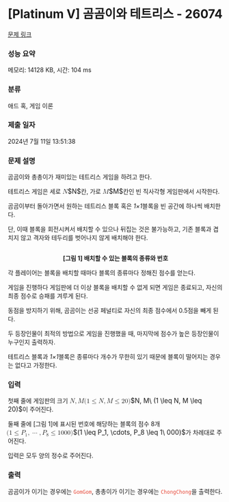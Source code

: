 # [Platinum V] 곰곰이와 테트리스 - 26074 

[문제 링크](https://www.acmicpc.net/problem/26074) 

### 성능 요약

메모리: 14128 KB, 시간: 104 ms

### 분류

애드 혹, 게임 이론

### 제출 일자

2024년 7월 11일 13:51:38

### 문제 설명

<p>곰곰이와 총총이가 재미있는 테트리스 게임을 하려고 한다.</p>

<p>테트리스 게임은 세로 <mjx-container class="MathJax" jax="CHTML" style="font-size: 109%; position: relative;"><mjx-math class="MJX-TEX" aria-hidden="true"><mjx-mi class="mjx-i"><mjx-c class="mjx-c1D441 TEX-I"></mjx-c></mjx-mi></mjx-math><mjx-assistive-mml unselectable="on" display="inline"><math xmlns="http://www.w3.org/1998/Math/MathML"><mi>N</mi></math></mjx-assistive-mml><span aria-hidden="true" class="no-mathjax mjx-copytext">$N$</span></mjx-container>칸, 가로 <mjx-container class="MathJax" jax="CHTML" style="font-size: 109%; position: relative;"><mjx-math class="MJX-TEX" aria-hidden="true"><mjx-mi class="mjx-i"><mjx-c class="mjx-c1D440 TEX-I"></mjx-c></mjx-mi></mjx-math><mjx-assistive-mml unselectable="on" display="inline"><math xmlns="http://www.w3.org/1998/Math/MathML"><mi>M</mi></math></mjx-assistive-mml><span aria-hidden="true" class="no-mathjax mjx-copytext">$M$</span></mjx-container>칸인 빈 직사각형 게임판에서 시작한다.</p>

<p>곰곰이부터 돌아가면서 원하는 테트리스 블록 혹은 <em>1×1</em>블록을 빈 공간에 하나씩 배치한다.</p>

<p>단, 이때 블록을 회전시켜서 배치할 수 있으나 뒤집는 것은 불가능하고, 기존 블록과 겹치지 않고 격자와 테두리를 벗어나지 않게 배치해야 한다.</p>

<p style="text-align: center;"><img alt="" src="https://upload.acmicpc.net/2662c74a-ffbd-4fea-a56f-4e3221d23eba/-/preview/"></p>

<p style="text-align: center;"><strong>[그림 1] 배치할 수 있는 블록의 종류와 번호 </strong></p>

<p>각 플레이어는 블록을 배치할 때마다 블록의 종류마다 정해진 점수를 얻는다. </p>

<p>게임을 진행하다 게임판에 더 이상 블록을 배치할 수 없게 되면 게임은 종료되고, 자신의 최종 점수로 승패를 겨루게 된다. </p>

<p>동점을 방지하기 위해, 곰곰이는 선공 페널티로 자신의 최종 점수에서 0.5점을 빼게 된다.</p>

<p>두 등장인물이 최적의 방법으로 게임을 진행했을 때, 마지막에 점수가 높은 등장인물이 누구인지 출력하자.</p>

<p>테트리스 블록과 <em>1×1</em>블록은 종류마다 개수가 무한히 있기 때문에 블록이 떨어지는 경우는 없다고 가정한다.</p>

### 입력 

 <p>첫째 줄에 게임판의 크기 <mjx-container class="MathJax" jax="CHTML" style="font-size: 109%; position: relative;"><mjx-math class="MJX-TEX" aria-hidden="true"><mjx-mi class="mjx-i"><mjx-c class="mjx-c1D441 TEX-I"></mjx-c></mjx-mi><mjx-mo class="mjx-n"><mjx-c class="mjx-c2C"></mjx-c></mjx-mo><mjx-mi class="mjx-i" space="2"><mjx-c class="mjx-c1D440 TEX-I"></mjx-c></mjx-mi><mjx-mtext class="mjx-n"><mjx-c class="mjx-cA0"></mjx-c></mjx-mtext><mjx-mo class="mjx-n"><mjx-c class="mjx-c28"></mjx-c></mjx-mo><mjx-mn class="mjx-n"><mjx-c class="mjx-c31"></mjx-c></mjx-mn><mjx-mo class="mjx-n" space="4"><mjx-c class="mjx-c2264"></mjx-c></mjx-mo><mjx-mi class="mjx-i" space="4"><mjx-c class="mjx-c1D441 TEX-I"></mjx-c></mjx-mi><mjx-mo class="mjx-n"><mjx-c class="mjx-c2C"></mjx-c></mjx-mo><mjx-mi class="mjx-i" space="2"><mjx-c class="mjx-c1D440 TEX-I"></mjx-c></mjx-mi><mjx-mo class="mjx-n" space="4"><mjx-c class="mjx-c2264"></mjx-c></mjx-mo><mjx-mn class="mjx-n" space="4"><mjx-c class="mjx-c32"></mjx-c><mjx-c class="mjx-c30"></mjx-c></mjx-mn><mjx-mo class="mjx-n"><mjx-c class="mjx-c29"></mjx-c></mjx-mo></mjx-math><mjx-assistive-mml unselectable="on" display="inline"><math xmlns="http://www.w3.org/1998/Math/MathML"><mi>N</mi><mo>,</mo><mi>M</mi><mtext> </mtext><mo stretchy="false">(</mo><mn>1</mn><mo>≤</mo><mi>N</mi><mo>,</mo><mi>M</mi><mo>≤</mo><mn>20</mn><mo stretchy="false">)</mo></math></mjx-assistive-mml><span aria-hidden="true" class="no-mathjax mjx-copytext">$N, M\ (1 \leq N, M \leq 20)$</span></mjx-container>이 주어진다.</p>

<p>둘째 줄에 [그림 1]에 표시된 번호에 해당하는 블록의 점수 8개 <mjx-container class="MathJax" jax="CHTML" style="font-size: 109%; position: relative;"><mjx-math class="MJX-TEX" aria-hidden="true"><mjx-mo class="mjx-n"><mjx-c class="mjx-c28"></mjx-c></mjx-mo><mjx-mn class="mjx-n"><mjx-c class="mjx-c31"></mjx-c></mjx-mn><mjx-mo class="mjx-n" space="4"><mjx-c class="mjx-c2264"></mjx-c></mjx-mo><mjx-msub space="4"><mjx-mi class="mjx-i"><mjx-c class="mjx-c1D443 TEX-I"></mjx-c></mjx-mi><mjx-script style="vertical-align: -0.15em; margin-left: -0.109em;"><mjx-mn class="mjx-n" size="s"><mjx-c class="mjx-c31"></mjx-c></mjx-mn></mjx-script></mjx-msub><mjx-mo class="mjx-n"><mjx-c class="mjx-c2C"></mjx-c></mjx-mo><mjx-mo class="mjx-n" space="2"><mjx-c class="mjx-c22EF"></mjx-c></mjx-mo><mjx-mo class="mjx-n" space="2"><mjx-c class="mjx-c2C"></mjx-c></mjx-mo><mjx-msub space="2"><mjx-mi class="mjx-i"><mjx-c class="mjx-c1D443 TEX-I"></mjx-c></mjx-mi><mjx-script style="vertical-align: -0.15em; margin-left: -0.109em;"><mjx-mn class="mjx-n" size="s"><mjx-c class="mjx-c38"></mjx-c></mjx-mn></mjx-script></mjx-msub><mjx-mo class="mjx-n" space="4"><mjx-c class="mjx-c2264"></mjx-c></mjx-mo><mjx-mn class="mjx-n" space="4"><mjx-c class="mjx-c31"></mjx-c></mjx-mn><mjx-mtext class="mjx-n"><mjx-c class="mjx-cA0"></mjx-c></mjx-mtext><mjx-mn class="mjx-n"><mjx-c class="mjx-c30"></mjx-c><mjx-c class="mjx-c30"></mjx-c><mjx-c class="mjx-c30"></mjx-c></mjx-mn><mjx-mo class="mjx-n"><mjx-c class="mjx-c29"></mjx-c></mjx-mo></mjx-math><mjx-assistive-mml unselectable="on" display="inline"><math xmlns="http://www.w3.org/1998/Math/MathML"><mo stretchy="false">(</mo><mn>1</mn><mo>≤</mo><msub><mi>P</mi><mn>1</mn></msub><mo>,</mo><mo>⋯</mo><mo>,</mo><msub><mi>P</mi><mn>8</mn></msub><mo>≤</mo><mn>1</mn><mtext> </mtext><mn>000</mn><mo stretchy="false">)</mo></math></mjx-assistive-mml><span aria-hidden="true" class="no-mathjax mjx-copytext">$(1 \leq P_1, \cdots, P_8 \leq 1\ 000)$</span></mjx-container>가 차례대로 주어진다. </p>

<p>입력은 모두 양의 정수로 주어진다.</p>

### 출력 

 <p>곰곰이가 이기는 경우에는 <span style="color:#e74c3c;"><code>GomGom</code></span>, 총총이가 이기는 경우에는 <span style="color:#e74c3c;"><code>ChongChong</code></span>을 출력한다.</p>


